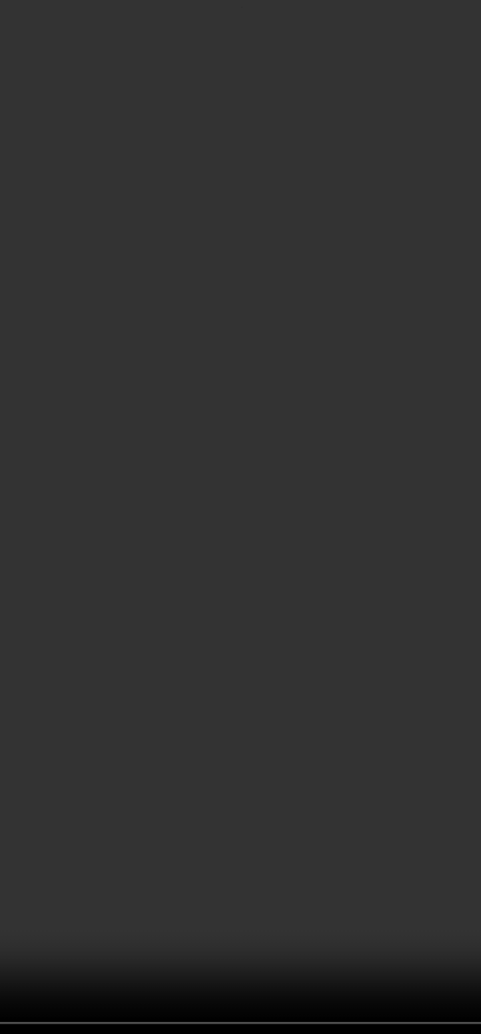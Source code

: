 <!DOCTYPE html>
<html>

<head>
  <style>
    video {
      position: fixed;
      top: 50%;
      left: 50%;
      min-width: 100%;
      min-height: 100%;
      width: auto;
      height: auto;
      z-index: -100;
      transform: translateX(-50%) translateY(-50%);
      background: url('path/to/video-poster.jpg') no-repeat;
      background-size: cover;
    }
  </style>
</head>

<body>
  <video autoplay loop>
    <source src="braveheart.mp4" type="video/mp4">
  </video>
</body>
</html>
